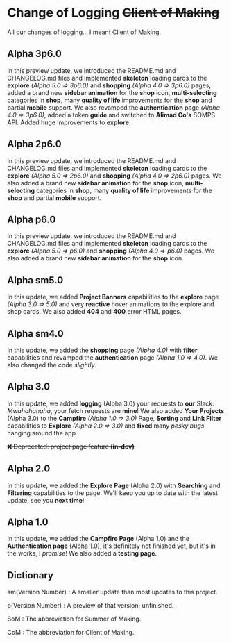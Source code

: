 # Change of Logging ~~Client of Making~~

All our changes of logging... I meant Client of Making.

## Alpha 3p6.0

In this preview update, we introduced the README.md and CHANGELOG.md files and implemented **skeleton** loading cards to the **explore** _(Alpha 5.0 => 3p6.0)_ and **shopping** _(Alpha 4.0 => 3p6.0)_ pages, added a brand new **sidebar animation** for the **shop** icon, **multi-selecting** categories in **shop**, many **quality of life** improvements for the **shop** and partial **mobile** support. We also revamped the **authentication** page _(Alpha 4.0 => 3p6.0)_, added a token **guide** and switched to **Alimad Co's** SOMPS API. Added huge improvements to **explore**.

## Alpha 2p6.0

In this preview update, we introduced the README.md and CHANGELOG.md files and implemented **skeleton** loading cards to the **explore** _(Alpha 5.0 => 2p6.0)_ and **shopping** _(Alpha 4.0 => 2p6.0)_ pages. We also added a brand new **sidebar animation** for the **shop** icon, **multi-selecting** categories in **shop**, many **quality of life** improvements for the **shop** and partial **mobile** support.

## Alpha p6.0

In this preview update, we introduced the README.md and CHANGELOG.md files and implemented **skeleton** loading cards to the **explore** _(Alpha 5.0 => p6.0)_ and **shopping** _(Alpha 4.0 => p6.0)_ pages. We also added a brand new **sidebar animation** for the **shop** icon.

## Alpha sm5.0

In this update, we added **Project Banners** capabilities to the **explore** page _(Alpha 3.0 => 5.0)_ and very **reactive** hover animations to the explore and shop cards. We also added **404** and **400** error HTML pages.

## Alpha sm4.0

In this update, we added the **shopping** page _(Alpha 4.0)_ with **filter** capabilities and revamped the **authentication** page _(Alpha 1.0 => 4.0)_. We also changed the code _slightly_.

## Alpha 3.0

In this update, we added **logging** (Alpha 3.0) your requests to **our** Slack. _Mwahahahaha_, your fetch requests are **mine**! We also added **Your Projects** (Alpha 3.0) to the **Campfire** _(Alpha 1.0 => 3.0)_ Page, **Sorting** and **Link Filter** capabilities to **Explore** _(Alpha 2.0 => 3.0)_ and **fixed** many _pesky bugs_ hanging around the app.

~~❌ Deprecated: project page feature **(in-dev)**~~

## Alpha 2.0

In this update, we added the **Explore Page** (Alpha 2.0) with **Searching** and **Filtering** capabilities to the page. We'll keep you up to date with the latest update, see you **next time**!

## Alpha 1.0

In this update, we added the **Campfire Page** (Alpha 1.0) and the **Authentication page** (Alpha 1.0), it's definitely not finished yet, but it's in the works, I _promise_! We also added a **testing page**.

## Dictionary

sm(Version Number)
: A smaller update than most updates to this project.

p(Version Number)
: A preview of that version; unfinished.

SoM
: The abbreviation for Summer of Making.

CoM
: The abbreviation for Client of Making.
